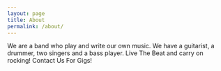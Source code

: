 ```yaml
---
layout: page
title: About
permalink: /about/
---
```


We are a band who play and write our own music.  We have a guitarist, a drummer, two singers and a bass player. Live The Beat and carry on rocking! Contact Us For Gigs!
